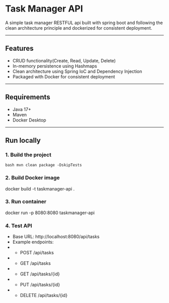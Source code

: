 # Task Manager API
A simple task manager RESTFUL api built with spring boot and following the clean architecture principle and dockerized for consistent deployment.

---
## Features
 - CRUD functionality(Create, Read, Update, Delete)
 - In-memory persistence using Hashmaps
 - Clean architecture using Spring IoC and Dependency Injection
 - Packaged with Docker for consistent deployment

---
## Requirements
 - Java 17+
 - Maven
 - Docker Desktop

---
## Run locally

### 1. Build the project
``bash
mvn clean package -DskipTests
``

### 2. Build Docker image
docker build -t taskmanager-api .

### 3. Run container
docker run -p 8080:8080 taskmanager-api

### 4. Test API
 - Base URL: http://localhost:8080/api/tasks
 - Example endpoints:
 - - POST /api/tasks
 -  - GET /api/tasks
 -  - GET /api/tasks/{id}
 -  - PUT /api/tasks/{id}
 -  - DELETE /api/tasks/{id}